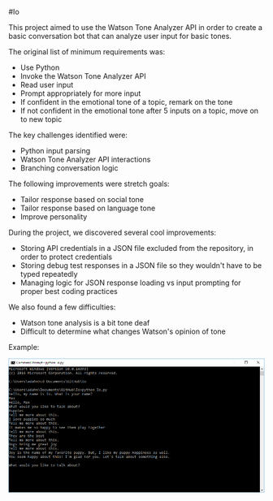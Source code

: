 #Io

This project aimed to use the Watson Tone Analyzer API in order to create a basic conversation bot that can analyze user input for basic tones.

The original list of minimum requirements was:
- Use Python
- Invoke the Watson Tone Analyzer API
- Read user input
- Prompt appropriately for more input
- If confident in the emotional tone of a topic, remark on the tone
- If not confident in the emotional tone after 5 inputs on a topic, move on to new topic

The key challenges identified were:
- Python input parsing
- Watson Tone Analyzer API interactions
- Branching conversation logic

The following improvements were stretch goals:
- Tailor response based on social tone
- Tailor response based on language tone
- Improve personality 

During the project, we discovered several cool improvements:
- Storing API credentials in a JSON file excluded from the repository, in order to protect credentials
- Storing debug test responses in a JSON file so they wouldn't have to be typed repeatedly
- Managing logic for JSON response loading vs input prompting for proper best coding practices 

We also found a few difficulties:
- Watson tone analysis is a bit tone deaf
- Difficult to determine what changes Watson's opinion of tone

Example:

![Screenshot of example conversation](example.png)